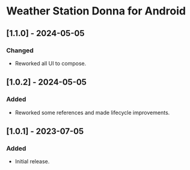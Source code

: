 <!-- Keep a Changelog guide -> https://keepachangelog.com -->

# Weather Station Donna for Android

## [1.1.0] - 2024-05-05
### Changed
- Reworked all UI to compose.

## [1.0.2] - 2024-05-05
### Added
- Reworked some references and made lifecycle improvements.

## [1.0.1] - 2023-07-05
### Added
- Initial release.
